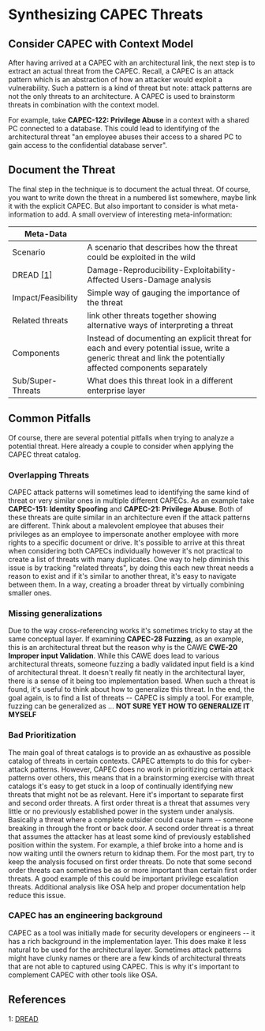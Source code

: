 # Synthesizing CAPEC Threats

## Consider CAPEC with Context Model
After having arrived at a CAPEC with an architectural link, the next step is to extract an actual threat from the CAPEC.
Recall, a CAPEC is an attack pattern which is an abstraction of how an attacker would exploit a vulnerability.
Such a pattern is a kind of threat but note: attack patterns are not the only threats to an architecture.
A CAPEC is used to brainstorm threats in combination with the context model.

For example, take **CAPEC-122: Privilege Abuse** in a context with a shared PC connected to a database.
This could lead to identifying of the architectural threat "an employee abuses their access to a shared PC to gain access to the confidential database server".

## Document the Threat
The final step in the technique is to document the actual threat.
Of course, you want to write down the threat in a numbered list somewhere, maybe link it with the explicit CAPEC.
But also important to consider is what meta-information to add.
A small overview of interesting meta-information:

| Meta-Data  | |
| --- | --- |
| Scenario | A scenario that describes how the threat could be exploited in the wild |
| DREAD [[1]](#References)| Damage-Reproducibility-Exploitability-Affected Users-Damage analysis |
| Impact/Feasibility | Simple way of gauging the importance of the threat |
| Related threats | link other threats together showing alternative ways of interpreting a threat |
| Components | Instead of documenting an explicit threat for each and every potential issue, write a generic threat and link the potentially affected components separately |
| Sub/Super-Threats | What does this threat look in a different enterprise layer


## Common Pitfalls
Of course, there are several potential pitfalls when trying to analyze a potential threat.
Here already a couple to consider when applying the CAPEC threat catalog.

### Overlapping Threats

CAPEC attack patterns will sometimes lead to identifying the same kind of threat or very similar ones in multiple different CAPECs.
As an example take **CAPEC-151: Identity Spoofing** and **CAPEC-21: Privilege Abuse**.
Both of these threats are quite similar in an architecture even if the attack patterns are different.
Think about a malevolent employee that abuses their privileges as an employee to impersonate another employee with more rights to a specific document or drive.
It's possible to arrive at this threat when considering both CAPECs individually however it's not practical to create a list of threats with many duplicates.
One way to help diminish this issue is by tracking "related threats", by doing this each new threat needs a reason to exist and if it's similar to another threat, it's easy to navigate between them.
In a way, creating a broader threat by virtually combining smaller ones.

### Missing generalizations

Due to the way cross-referencing works it's sometimes tricky to stay at the same conceptual layer.
If examining **CAPEC-28 Fuzzing**, as an example, this is an architectural threat but the reason why is the CAWE **CWE-20 Improper input Validation**.
While this CAWE does lead to various architectural threats, someone fuzzing a badly validated input field is a kind of architectural threat.
It doesn't really fit neatly in the architectural layer, there is a sense of it being too implementation based.
When such a threat is found, it's useful to think about how to generalize this threat.
In the end, the goal again, is to find a list of threats -- CAPEC is simply a tool.
For example, fuzzing can be generalized as ... **NOT SURE YET HOW TO GENERALIZE IT MYSELF**

### Bad Prioritization

The main goal of threat catalogs is to provide an as exhaustive as possible catalog of threats in certain contexts.
CAPEC attempts to do this for cyber-attack patterns.
However, CAPEC does no work in prioritizing certain attack patterns over others, this means that in a brainstorming exercise with threat catalogs it's easy to get stuck in a loop of continually identifying new threats that might not be as relevant.
Here it's important to separate first and second order threats.
A first order threat is a threat that assumes very little or no previously established power in the system under analysis.
Basically a threat where a complete outsider could cause harm -- someone breaking in through the front or back door.
A second order threat is a threat that assumes the attacker has at least some kind of previously established position within the system.
For example, a thief broke into a home and is now waiting until the owners return to kidnap them.
For the most part, try to keep the analysis focused on first order threats.
Do note that some second order threats can sometimes be as or more important than certain first order threats.
A good example of this could be important privilege escalation threats.
Additional analysis like OSA help and proper documentation help reduce this issue.

### CAPEC has an engineering background

CAPEC as a tool was initially made for security developers or engineers -- it has a rich background in the implementation layer.
This does make it less natural to be used for the architectural layer.
Sometimes attack patterns might have clunky names or there are a few kinds of architectural threats that are not able to captured using CAPEC.
This is why it's important to complement CAPEC with other tools like OSA.

## References

1: [DREAD](https://en.wikipedia.org/wiki/DREAD_(risk_assessment_model))
